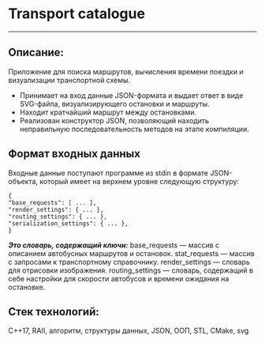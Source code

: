 # Transport catalogue

___


## Описание:

Приложение для поиска маршрутов, вычисления времени поездки и визуализации
транспортной схемы.

- Принимает на вход данные JSON-формата и выдает ответ в виде SVG-файла, визуализирующего остановки и маршруты.
- Находит кратчайший маршрут между остановками.
- Реализован конструктор JSON, позволяющий находить неправильную последовательность методов на этапе компиляции.

## Формат входных данных

Входные данные поступают программе из stdin в формате JSON-объекта, который имеет на верхнем уровне следующую структуру:

	{
  	"base_requests": [ ... ],
  	"render_settings": { ... },
  	"routing_settings": { ... },
  	"serialization_settings": { ... },
	}
  
***Это словарь, содержащий ключи:***
base_requests — массив с описанием автобусных маршрутов и остановок.
stat_requests — массив с запросами к транспортному справочнику.
render_settings — словарь для отрисовки изображения.
routing_settings — словарь, содержащий в себе настройки для скорости автобусов и времени ожидания на остановке.


## Стек технологий: 

C++17, RAII, алгоритм, структуры данных, JSON, ООП, STL, CMake, svg




